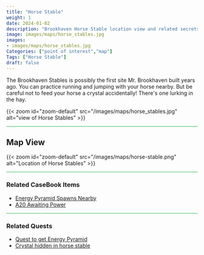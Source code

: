 ```yaml
---
title: "Horse Stable"
weight: 1
date: 2024-01-02
description: "Brookhaven Horse Stable location view and related secrets"
image: images/maps/horse_stables.jpg
images:
- images/maps/horse_stables.jpg
Categories: ["point of interest","map"]
Tags: ["Horse Stable"]
draft: false
--- 
```


The Brookhaven Stables is possibly the first site Mr. Brookhaven built years ago. You can practice running and jumping with your horse nearby. But be careful not to feed your horse a crystal accidentally! There's one lurking in the hay.

{{< zoom id="zoom-default" src="/images/maps/horse_stables.jpg" alt="view of Horse Stables" >}}


<hr style="background-color: #28b44c" size=8>

## Map View

{{< zoom id="zoom-default" src="/images/maps/horse-stable.png" alt="Location of Horse Stables" >}}

<hr style="background-color: #28b44c" size=8>

### Related CaseBook Items

- [Energy Pyramid Spawns Nearby](/casebook/energy_pyramids/#known-locations)
- [A20 Awaiting Power](/casebook/light_panel/#a20)

<hr style="background-color: #28b44c" size=8>

### Related Quests

- [Quest to get Energy Pyramid](/lore/special_tools/#energy-pyramid)
- [Crystal hidden in horse stable](/lore/quests/#find-7-crystals)